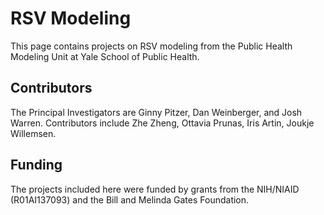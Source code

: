 # RSV Modeling

This page contains projects on RSV modeling from the Public Health Modeling Unit at Yale School of Public Health. 

## Contributors 
The Principal Investigators are Ginny Pitzer, Dan Weinberger, and Josh Warren. Contributors include Zhe Zheng, Ottavia Prunas, Iris Artin, Joukje Willemsen.

## Funding

The projects included here were funded by grants from the NIH/NIAID (R01AI137093) and the Bill and Melinda Gates Foundation. 
